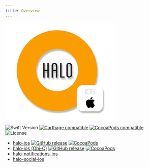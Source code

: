 ```yaml
---
title: Overview
---
```


![mobgen_logo_top_black.png](../../img/ios/halo-ios.png)

![Swift Version](https://img.shields.io/badge/Swift-3.1-orange.svg)
[![Carthage compatible](https://img.shields.io/badge/Carthage-compatible-4BC51D.svg?style=flat)](https://github.com/Carthage/Carthage)
[![CocoaPods compatible](https://img.shields.io/badge/CocoaPods-compatible-4BC51D.svg?style=flat)](https://cocoapods.org/)
![License](https://img.shields.io/badge/License-Apache%202.0-blue.svg)


- [halo-ios](https://github.com/mobgen/halo-ios) [![GitHub release](https://img.shields.io/github/release/mobgen/halo-ios.svg)](https://github.com/mobgen/halo-ios/releases) [![CocoaPods](https://img.shields.io/cocoapods/v/HaloSDK.svg)](https://cocoapods.org/pods/HaloSDK)
- [halo-ios (Obj-C)](https://github.com/mobgen/halo-ios) [![GitHub release](https://img.shields.io/github/release/mobgen/halo-ios.svg)](https://github.com/mobgen/halo-ios/releases) [![CocoaPods](https://img.shields.io/cocoapods/v/HaloObjCSDK.svg)](https://cocoapods.org/pods/HaloObjCSDK)
- [halo-notifications-ios](https://github.com/mobgen/halo-notifications-ios)
- [halo-social-ios](https://github.com/mobgen/halo-social-ios)
